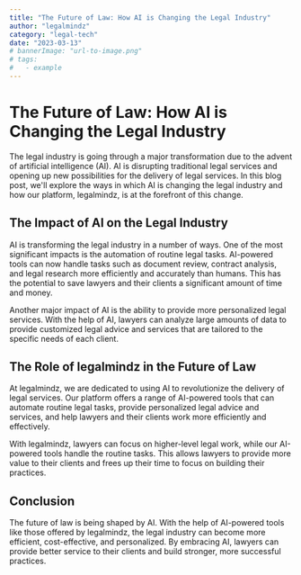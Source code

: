 ```yaml
---
title: "The Future of Law: How AI is Changing the Legal Industry"
author: "legalmindz"
category: "legal-tech"
date: "2023-03-13"
# bannerImage: "url-to-image.png"
# tags:
#   - example
---
```


# The Future of Law: How AI is Changing the Legal Industry

The legal industry is going through a major transformation due to the advent of artificial intelligence (AI). AI is disrupting traditional legal services and opening up new possibilities for the delivery of legal services. In this blog post, we'll explore the ways in which AI is changing the legal industry and how our platform, legalmindz, is at the forefront of this change.

## The Impact of AI on the Legal Industry

AI is transforming the legal industry in a number of ways. One of the most significant impacts is the automation of routine legal tasks. AI-powered tools can now handle tasks such as document review, contract analysis, and legal research more efficiently and accurately than humans. This has the potential to save lawyers and their clients a significant amount of time and money.

Another major impact of AI is the ability to provide more personalized legal services. With the help of AI, lawyers can analyze large amounts of data to provide customized legal advice and services that are tailored to the specific needs of each client.

## The Role of legalmindz in the Future of Law

At legalmindz, we are dedicated to using AI to revolutionize the delivery of legal services. Our platform offers a range of AI-powered tools that can automate routine legal tasks, provide personalized legal advice and services, and help lawyers and their clients work more efficiently and effectively.

With legalmindz, lawyers can focus on higher-level legal work, while our AI-powered tools handle the routine tasks. This allows lawyers to provide more value to their clients and frees up their time to focus on building their practices.

## Conclusion

The future of law is being shaped by AI. With the help of AI-powered tools like those offered by legalmindz, the legal industry can become more efficient, cost-effective, and personalized. By embracing AI, lawyers can provide better service to their clients and build stronger, more successful practices.
